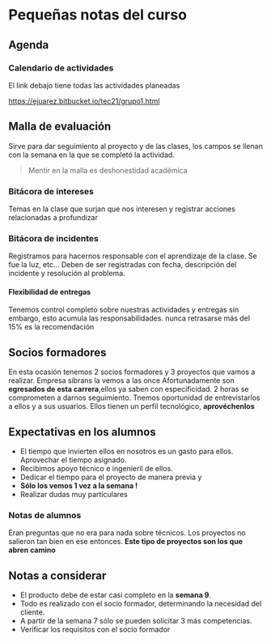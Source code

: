 # Pequeñas notas del curso

## Agenda

### Calendario de actividades

El link debajo tiene todas las actividades planeadas

<https://ejuarez.bitbucket.io/tec21/grupo1.html>

## Malla de evaluación

Sirve para dar seguimiento al proyecto y de las clases, los campos se llenan con la semana en la que se completó la actividad.
>Mentir en la malla es deshonestidad académica

### Bitácora de intereses

Temas en la clase que surjan que nos interesen y registrar acciones relacionadas a profundizar

### Bitácora de incidentes

Registramos para hacernos responsable con el aprendizaje de la clase. Se fue la luz, etc... Deben de ser registradas con fecha, descripción del incidente y resolución al problema.

#### Flexibilidad de entregas

Tenemos control completo sobre nuestras actividades y entregas sin embargo, esto acumula las responsabilidades. nunca retrasarse más del 15% es la recomendación

## Socios formadores

En esta ocasión tenemos 2 socios formadores y 3 proyectos que vamos a realizar. Empresa sibrans la vemos a las once
Afortunadamente son **egresados de esta carrera**,ellos ya saben con especificidad. 2 horas se comprometen a darnos seguimiento. Tnemos oportunidad de entrevistarlos a ellos y a sus usuarios.
Ellos tienen un perfil tecnológico, **aprovéchenlos**

## Expectativas en los alumnos

- El tiempo que invierten ellos en nosotros es un gasto para ellos. Aprovechar el tiempo asignado.
- Recibimos apoyo técnico e ingenieril de ellos.
- Dedicar el tiempo para el proyecto de manera previa y
- **Sólo los vemos 1 vez a la semana !**
- Realizar dudas muy particulares

### Notas de alumnos

Eran preguntas que no era para nada sobre técnicos. Los proyectos no salieron tan bien en ese entonces.
**Este tipo de proyectos son los que abren camino**

## Notas a considerar

- El producto debe de estar casi completo en la **semana 9**.
- Todo es realizado con el socio formador, determinando la necesidad del cliente.
- A partir de la semana 7 sólo se pueden solicitar 3 más competencias.
- Verificar los requisitos con el socio formador
